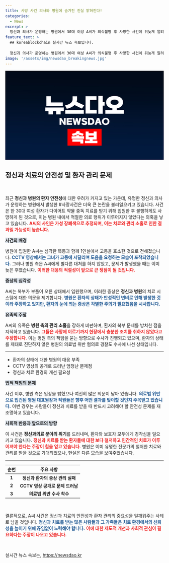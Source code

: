 ```yaml
---
title: 사망 사건 의사와 병원에 숨겨진 진실 밝혀진다!
categories:
  - News
excerpt: >
  정신과 의사가 운영하는 병원에서 30대 여성 A씨가 의식불명 후 사망한 사건이 뒤늦게 알려졌다. 중독 치료 중 발생한 이 비극적인 사건은 CCTV 영상과 유족의 증언으로 더욱 충격적이다. 경찰은 병원의 대응과 의료법 위반 여부를 조사 중이다. 클릭해 자세한 내용을 확인하세요!
feature_text: >
  ## koreablockchain 실시간 뉴스 속보입니다.

  정신과 의사가 운영하는 병원에서 30대 여성 A씨가 의식불명 후 사망한 사건이 뒤늦게 알려졌다. 중독 치료 중 발생한 이 비극적인 사건은 CCTV 영상과 유족의 증언으로 더욱 충격적이다. 경찰은 병원의 대응과 의료법 위반 여부를 조사 중이다. 클릭해 자세한 내용을 확인하세요!
image: '/assets/img/newsdao_breakingnews.jpg'
---
```


<p><img src="/assets/img/newsdao_breakingnews.jpg" alt="koreablockchain 속보" /></p>

<h2 data-ke-size="size26">정신과 치료의 안전성 및 환자 관리 문제</h2>

<p data-ke-size="size16">&nbsp;</p>

<p data-ke-size="size16">최근 <b>정신과 병원의 환자 안전성</b>에 대한 우려가 커지고 있는 가운데, 유명한 정신과 의사가 운영하는 병원에서 발생한 #사망사건은 더욱 큰 논란을 불러일으키고 있습니다. 사건은 한 30대 여성 환자가 다이어트 약물 중독 치료를 받기 위해 입원한 후 불행하게도 사망하게 된 것으로, 이는 병원 내에서 적절한 의료 행위가 이루어지지 않았다는 의혹을 낳고 있습니다. <b><span style="color: #ee2323;">A씨의 사인은 가성 장폐색으로 추정되며, 이는 치료와 관리 소홀로 인한 결과일 가능성이 높습니다.</span></b></p>

<p><b><span style="background-color: #21538527;">사건의 배경</span></b></p>

<p data-ke-size="size16">병원에 입원한 A씨는 심각한 복통과 함께 1인실에서 고통을 호소한 것으로 전해졌습니다. <b><span style="color: #1a5490;">CCTV 영상에서는 그녀가 고통에 시달리며 도움을 요청하는 모습이 포착되었습니다.</span></b> 그러나 병원 측은 A씨에게 별다른 대처를 하지 않았고, 문제가 발생했을 때는 이미 늦은 후였습니다. <b><span style="color: #ee2323;">이러한 대응의 적절성이 앞으로 큰 쟁점이 될 것입니다.</span></b></p>

<p><b><span style="background-color: #21538527;">증상의 심각성</span></b></p>

<p data-ke-size="size16">A씨는 복부가 부풀어 오른 상태에서 입원했으며, 이러한 증상은 <b>정신과 병원</b>의 치료 시스템에 대한 의문을 제기합니다. <b><span style="color: #1a5490;">병원은 환자의 상태가 만성적인 변비로 인해 발생한 것이라 주장하고 있지만, 환자의 눈에 띄는 증상은 각별한 주의가 필요했음을 시사합니다.</span></b></p>

<p><b><span style="background-color: #21538527;">유족의 주장</span></b></p>

<p data-ke-size="size16">A씨의 유족은 <b>병원 측의 관리 소홀</b>을 강하게 비판하며, 환자의 복부 문제를 방치한 점을 지적하고 있습니다. <b><span style="color: #ee2323;">그들은 사망에 이르기까지 현장에서 충분한 조치를 취하지 않았다고 주장합니다.</span></b> 이는 병원 측의 책임을 묻는 방향으로 수사가 진행되고 있으며, 환자의 상태를 제대로 진단하지 않은 병원의 의료법 위반 혐의로 경찰도 수사에 나선 상태입니다.</p>

<hr>

<ul>
  <li>환자의 상태에 대한 병원의 대응 부족</li>
  <li>CCTV 영상의 공개로 드러난 엄청난 문제점</li>
  <li>정신과 치료 환경의 개선 필요성</li>
</ul>

<p><b><span style="background-color: #21538527;">법적 책임의 문제</span></b></p>

<p data-ke-size="size16">사건 이후, 병원 측은 입장을 밝혔으나 여전히 많은 의문이 남아 있습니다. <b><span style="color: #1a5490;">의료법 위반으로 입건된 병원 대표원장과 직원들은 향후 어떤 결과를 맞이할 것인지 주목받고 있습니다.</span></b> 이번 경우는 사람들이 정신과 치료를 받을 때 반드시 고려해야 할 안전성 문제를 재조명하고 있습니다.</p>

<p><b><span style="background-color: #21538527;">사회적 반응과 앞으로의 방향</span></b></p>

<p data-ke-size="size16">이 사건은 <b>정신과의료 분야의 위기</b>를 드러내며, 환자와 보호자 모두에게 경각심을 일으키고 있습니다. <b><span style="color: #ee2323;">정신과 치료를 받는 환자들에 대한 보다 철저하고 인간적인 치료가 이루어져야 한다는 주장이 힘을 얻고 있습니다.</span></b> 병원은 이미 유명한 전문가의 철저한 치료와 관리를 받을 것으로 기대되었으나, 현실은 다른 모습을 보여주었습니다.</p>

<hr>

<table style="width: 100%;">
  <thead>
    <tr>
      <th style="text-align: center;">순번</th>
      <th style="text-align: center;">주요 사항</th>
    </tr>
  </thead>
  <tbody>
    <tr>
      <td style="text-align: center; height: 17px;"><b>1</b></td>
      <td style="text-align: center; height: 17px;"><b>정신과 환자의 증상 관리 실패</b></td>
    </tr>
    <tr>
      <td style="text-align: center; height: 17px;"><b>2</b></td>
      <td style="text-align: center; height: 17px;"><b>CCTV 영상 공개로 문제 드러남</b></td>
    </tr>
    <tr>
      <td style="text-align: center; height: 17px;"><b>3</b></td>
      <td style="text-align: center; height: 17px;"><b>의료법 위반 수사 착수</b></td>
    </tr>
  </tbody>
</table>

<p data-ke-size="size16">&nbsp;</p>

<p data-ke-size="size16">결론적으로, A씨 사건은 정신과 치료의 안전성과 환자 관리의 중요성을 일깨워주는 사례로 남을 것입니다. <b><span style="color: #1a5490;">정신과 치료를 받는 많은 사람들과 그 가족들은 치료 환경에서의 신뢰성을 높이기 위해 끊임없이 노력해야 합니다.</span></b> <b><span style="color: #ee2323;">이에 대한 제도적 개선과 사회적 관심이 필요하다는 주장이 나오고 있습니다.</span></b> </p>

<p data-ke-size="size16">&nbsp;</p>
실시간 뉴스 속보는, <a href="https://newsdao.kr" rel="dofollow">https://newsdao.kr</a>


